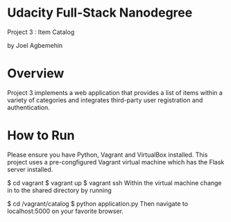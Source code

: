 Udacity Full-Stack Nanodegree
=============================
Project 3 : Item Catalog

by Joel Agbemehin

# Overview

Project 3 implements a web application that provides a list of items within a variety of categories and integrates third-party user registration and authentication.

# How to Run

Please ensure you have Python, Vagrant and VirtualBox installed. This project uses a pre-congfigured Vagrant virtual machine which has the Flask server installed.

$ cd vagrant
$ vagrant up
$ vagrant ssh
Within the virtual machine change in to the shared directory by running

$ cd /vagrant/catalog
$ python application.py
Then navigate to localhost:5000 on your favorite browser.


